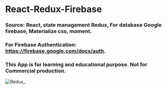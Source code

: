 # React-Redux-Firebase

### Source: React, state management Redux, For database Google firebase, Materialize css, moment.

### For Firebase Authentication: https://firebase.google.com/docs/auth.

### This App is for learning and educational purpose. Not for Commercial production.

![Redux_](https://user-images.githubusercontent.com/47625626/67674262-b2aa1100-f984-11e9-9fca-5741c1c386d3.gif)

